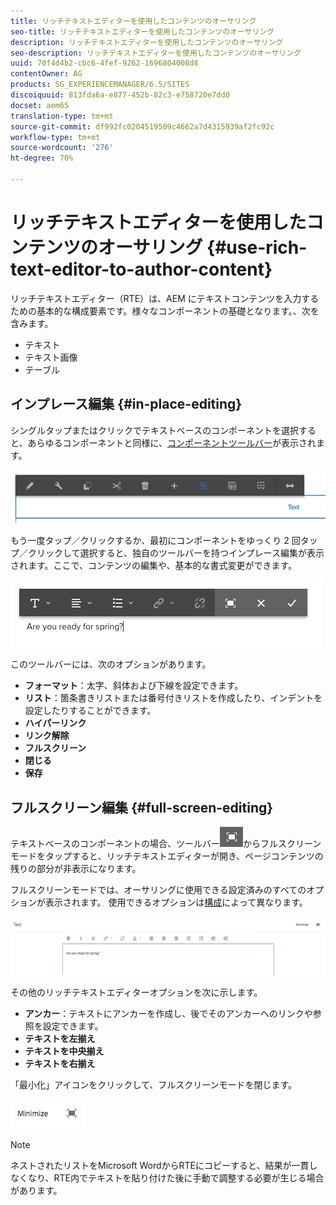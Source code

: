 ```yaml
---
title: リッチテキストエディターを使用したコンテンツのオーサリング
seo-title: リッチテキストエディターを使用したコンテンツのオーサリング
description: リッチテキストエディターを使用したコンテンツのオーサリング
seo-description: リッチテキストエディターを使用したコンテンツのオーサリング
uuid: 70f4d4b2-cbc6-4fef-9262-1696804008d8
contentOwner: AG
products: SG_EXPERIENCEMANAGER/6.5/SITES
discoiquuid: 813fda6a-e877-452b-82c3-e758720e7dd0
docset: aem65
translation-type: tm+mt
source-git-commit: df992fc0204519509c4662a7d4315939af2fc92c
workflow-type: tm+mt
source-wordcount: '276'
ht-degree: 70%

---
```



# リッチテキストエディターを使用したコンテンツのオーサリング {#use-rich-text-editor-to-author-content}

リッチテキストエディター（RTE）は、AEM にテキストコンテンツを入力するための基本的な構成要素です。様々なコンポーネントの基礎となります。、次を含みます。

* テキスト
* テキスト画像
* テーブル

## インプレース編集 {#in-place-editing}

シングルタップまたはクリックでテキストベースのコンポーネントを選択すると、あらゆるコンポーネントと同様に、[コンポーネントツールバー](/help/sites-authoring/editing-content.md#edit-configure-copy-cut-delete-paste)が表示されます。

![screen_shot_2018-03-21at163054](assets/screen_shot_2018-03-21at163054.png)

もう一度タップ／クリックするか、最初にコンポーネントをゆっくり 2 回タップ／クリックして選択すると、独自のツールバーを持つインプレース編集が表示されます。ここで、コンテンツの編集や、基本的な書式変更ができます。

![screen_shot_2018-03-21at163214](assets/screen_shot_2018-03-21at163214.png)

このツールバーには、次のオプションがあります。

* **フォーマット**：太字、斜体および下線を設定できます。
* **リスト**：箇条書きリストまたは番号付きリストを作成したり、インデントを設定したりすることができます。
* **ハイパーリンク**
* **リンク解除**
* **フルスクリーン**
* **閉じる**
* **保存**

## フルスクリーン編集  {#full-screen-editing}

テキストベースのコンポーネントの場合、ツールバー![](do-not-localize/screen_shot_2018-03-21at163236.png)からフルスクリーンモードをタップすると、リッチテキストエディターが開き、ページコンテンツの残りの部分が非表示になります。

フルスクリーンモードでは、オーサリングに使用できる設定済みのすべてのオプションが表示されます。 使用できるオプションは[構成](/help/sites-administering/rich-text-editor.md)によって異なります。

![screen_shot_2018-03-21at163248](assets/screen_shot_2018-03-21at163248.png)

その他のリッチテキストエディターオプションを次に示します。

* **アンカー**：テキストにアンカーを作成し、後でそのアンカーへのリンクや参照を設定できます。
* **テキストを左揃え**
* **テキストを中央揃え**
* **テキストを右揃え**

「最小化」アイコンをクリックして、フルスクリーンモードを閉じます。

![screen_shot_2018-03-21at163323](assets/screen_shot_2018-03-21at163323.png)

>[!NOTE]
>
>ネストされたリストをMicrosoft WordからRTEにコピーすると、結果が一貫しなくなり、RTE内でテキストを貼り付けた後に手動で調整する必要が生じる場合があります。
